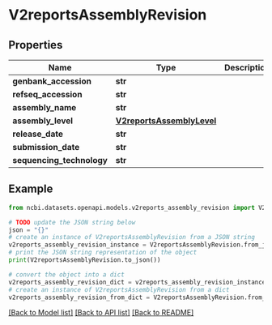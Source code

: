 # V2reportsAssemblyRevision


## Properties

Name | Type | Description | Notes
------------ | ------------- | ------------- | -------------
**genbank_accession** | **str** |  | [optional] 
**refseq_accession** | **str** |  | [optional] 
**assembly_name** | **str** |  | [optional] 
**assembly_level** | [**V2reportsAssemblyLevel**](V2reportsAssemblyLevel.md) |  | [optional] 
**release_date** | **str** |  | [optional] 
**submission_date** | **str** |  | [optional] 
**sequencing_technology** | **str** |  | [optional] 

## Example

```python
from ncbi.datasets.openapi.models.v2reports_assembly_revision import V2reportsAssemblyRevision

# TODO update the JSON string below
json = "{}"
# create an instance of V2reportsAssemblyRevision from a JSON string
v2reports_assembly_revision_instance = V2reportsAssemblyRevision.from_json(json)
# print the JSON string representation of the object
print(V2reportsAssemblyRevision.to_json())

# convert the object into a dict
v2reports_assembly_revision_dict = v2reports_assembly_revision_instance.to_dict()
# create an instance of V2reportsAssemblyRevision from a dict
v2reports_assembly_revision_from_dict = V2reportsAssemblyRevision.from_dict(v2reports_assembly_revision_dict)
```
[[Back to Model list]](../README.md#documentation-for-models) [[Back to API list]](../README.md#documentation-for-api-endpoints) [[Back to README]](../README.md)


